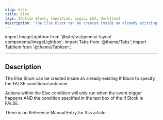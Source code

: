 ```yaml
---
slug: else
title: Else
tags: [Action Block, Condition, Logic, LUA, Workflow]
description: "The Else Block can be created inside an already existing If Block to specify the FALSE conditional outcome."
---
```


import ImageLightbox from '@site/src/general-layout-components/ImageLightbox';
import Tabs from '@theme/Tabs';
import TabItem from '@theme/TabItem';

---

<Tabs>
  <TabItem value="About Else" label="About Else" default>

## Description


The Else Block can be created inside an already existing If Block to specify the FALSE conditional outcome.

Actions within the Else condition will only run when the event trigger happens AND the condition specified in the text box of the If Block is FALSE.


  </TabItem>
  <TabItem value="Reference Manual Entry" label="Reference Manual Entry">
    
There is no Reference Manual Entry for this article.



  </TabItem>
</Tabs>

